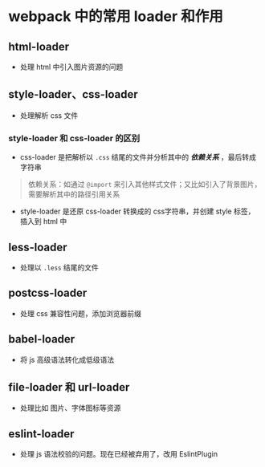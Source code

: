 # webpack 中的常用 loader 和作用

## html-loader
- 处理 html 中引入图片资源的问题

## style-loader、css-loader
- 处理解析 css 文件
### style-loader 和 css-loader 的区别
- css-loader 是把解析以 `.css` 结尾的文件并分析其中的 ***依赖关系*** ，最后转成字符串
> 依赖关系：如通过 `@import` 来引入其他样式文件；又比如引入了背景图片，需要解析其中的路径引用关系
- style-loader 是还原 css-loader 转换成的 css字符串，并创建 style 标签，插入到 html 中

## less-loader
- 处理以 `.less` 结尾的文件

## postcss-loader
- 处理 css 兼容性问题，添加浏览器前缀

## babel-loader
- 将 js 高级语法转化成低级语法

## file-loader 和 url-loader
- 处理比如 图片、字体图标等资源

## eslint-loader
- 处理 js 语法校验的问题。现在已经被弃用了，改用 EslintPlugin
